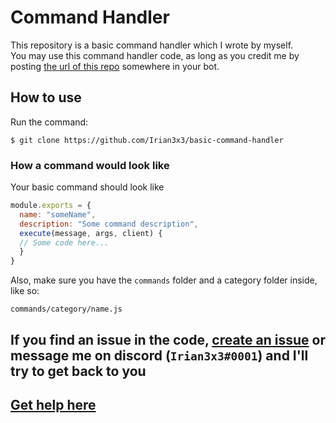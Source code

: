 # Command Handler
This repository is a basic command handler which I wrote by myself.  
You may use this command handler code, as long as you credit me by posting [the url of this repo](../../ "the url of this repo (https://github.com/Irian3x3/basic-command-handler)") somewhere in your bot.

## How to use
Run the command:
```
$ git clone https://github.com/Irian3x3/basic-command-handler
```
### How a command would look like
Your basic command should look like
```js
module.exports = {
  name: "someName",
  description: "Some command description",
  execute(message, args, client) {
  // Some code here...
  }
}
```
Also, make sure you have the `commands` folder and a category folder inside, like so:
```
commands/category/name.js
```
## If you find an issue in the code, [create an issue](../../issues/new) or message me on discord (`Irian3x3#0001`) and I'll try to get back to you
## [Get help here](https://invite.gg/iriandev)
